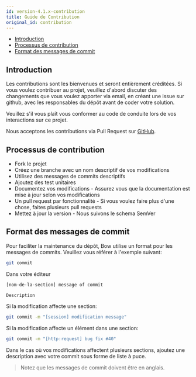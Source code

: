 ```yaml
---
id: version-4.1.x-contribution
title: Guide de Contribution
original_id: contribution
---
```


- [Introduction](#introduction)
- [Processus de contribution](#processus-de-contribution)
- [Format des messages de commit](#format-des-messages-de-commit)

## Introduction

Les contributions sont les bienvenues et seront entièrement créditées. Si vous voulez contribuer au projet, veuillez d'abord discuter
des changements que vous voulez apporter via email, en créant une issue sur github, avec les responsables du dépôt avant
de coder votre solution.

Veuillez s'il vous plaît vous conformer au code de conduite lors de vos interactions sur ce projet.

Nous acceptons les contributions via Pull Request sur [GitHub](https://github.com).

## Processus de contribution

- Fork le projet
- Créez une branche avec un nom descriptif de vos modifications
- Utilisez des messages de commits descriptifs
- Ajoutez des test unitaires
- Documentez vos modifications - Assurez vous que la documentation est mise à jour selon vos modifications
- Un pull request par fonctionnalité - Si vous voulez faire plus d'une chose, faites plusieurs pull requests
- Mettez à jour la version - Nous suivons le schema SemVer

## Format des messages de commit

Pour faciliter la maintenance du dépôt, Bow utilise un format pour les messages de commits. Veuillez vous référer à
l'exemple suivant:

```sh
git commit
```

Dans votre éditeur

```sh
[nom-de-la-section] message of commit

Description
```

Si la modification affecte une section:

```sh
git commit -m "[session] modification message"
```

Si la modification affecte un élément dans une section:

```sh
git commit -m "[http:request] bug fix #40"
```

Dans le cas où vos modifications affectent plusieurs sections, ajoutez une description avec votre commit sous forme de liste à puce.

> Notez que les messages de commit doivent être en anglais.
